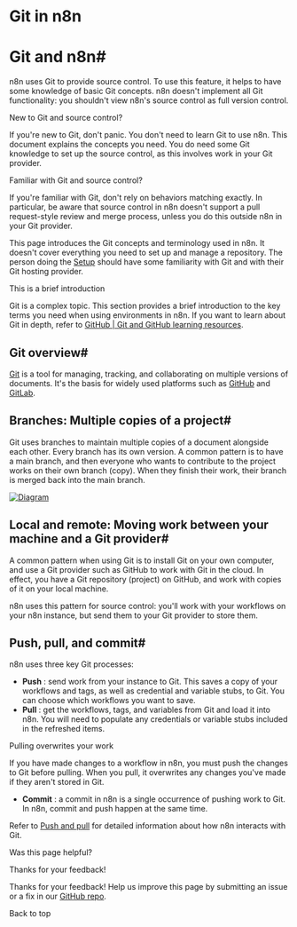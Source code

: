 # Git in n8n

[ ](https://github.com/n8n-io/n8n-docs/edit/main/docs/source-control-environments/understand/git.md "Edit this page")

# Git and n8n#

n8n uses Git to provide source control. To use this feature, it helps to have some knowledge of basic Git concepts. n8n doesn't implement all Git functionality: you shouldn't view n8n's source control as full version control.

New to Git and source control?

If you're new to Git, don't panic. You don't need to learn Git to use n8n. This document explains the concepts you need. You do need some Git knowledge to set up the source control, as this involves work in your Git provider.

Familiar with Git and source control?

If you're familiar with Git, don't rely on behaviors matching exactly. In particular, be aware that source control in n8n doesn't support a pull request-style review and merge process, unless you do this outside n8n in your Git provider.

This page introduces the Git concepts and terminology used in n8n. It doesn't cover everything you need to set up and manage a repository. The person doing the [Setup](../../setup/) should have some familiarity with Git and with their Git hosting provider.

This is a brief introduction

Git is a complex topic. This section provides a brief introduction to the key terms you need when using environments in n8n. If you want to learn about Git in depth, refer to [GitHub | Git and GitHub learning resources](https://docs.github.com/en/get-started/quickstart/git-and-github-learning-resources).

## Git overview#

[Git](https://git-scm.com/) is a tool for managing, tracking, and collaborating on multiple versions of documents. It's the basis for widely used platforms such as [GitHub](https://github.com/) and [GitLab](https://about.gitlab.com/).

## Branches: Multiple copies of a project#

Git uses branches to maintain multiple copies of a document alongside each other. Every branch has its own version. A common pattern is to have a main branch, and then everyone who wants to contribute to the project works on their own branch (copy). When they finish their work, their branch is merged back into the main branch.

[![Diagram](../../../_images/source-control-environments/simple-git-branch.png)](https://docs.n8n.io/_images/source-control-environments/simple-git-branch.png)

## Local and remote: Moving work between your machine and a Git provider#

A common pattern when using Git is to install Git on your own computer, and use a Git provider such as GitHub to work with Git in the cloud. In effect, you have a Git repository (project) on GitHub, and work with copies of it on your local machine.

n8n uses this pattern for source control: you'll work with your workflows on your n8n instance, but send them to your Git provider to store them.

## Push, pull, and commit#

n8n uses three key Git processes:

  * **Push** : send work from your instance to Git. This saves a copy of your workflows and tags, as well as credential and variable stubs, to Git. You can choose which workflows you want to save.
  * **Pull** : get the workflows, tags, and variables from Git and load it into n8n. You will need to populate any credentials or variable stubs included in the refreshed items.

Pulling overwrites your work

If you have made changes to a workflow in n8n, you must push the changes to Git before pulling. When you pull, it overwrites any changes you've made if they aren't stored in Git.

  * **Commit** : a commit in n8n is a single occurrence of pushing work to Git. In n8n, commit and push happen at the same time.




Refer to [Push and pull](../../using/push-pull/) for detailed information about how n8n interacts with Git.

Was this page helpful? 

Thanks for your feedback! 

Thanks for your feedback! Help us improve this page by submitting an issue or a fix in our [GitHub repo](https://github.com/n8n-io/n8n-docs). 

Back to top 

